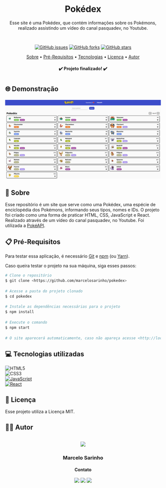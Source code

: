 <h1 align="center">Pokédex</h1>
<p align="center">Esse site é uma Pokédex, que contém informações sobre os Pokémons, realizado assistindo um vídeo do canal pasquadev, no Youtube.</p>
</br>
<p align="center">
<a href="https://github.com/marcelosarinho/pokedex/issues"><img alt="GitHub issues" src="https://img.shields.io/github/issues/marcelosarinho/pokedex?style=flat-square"></a>
<a href="https://github.com/marcelosarinho/pokedex/network"><img alt="GitHub forks" src="https://img.shields.io/github/forks/marcelosarinho/pokedex?style=flat-square"></a>
<a href="https://github.com/marcelosarinho/pokedex/stargazers"><img alt="GitHub stars" src="https://img.shields.io/github/stars/marcelosarinho/pokedex?style=social"></a>
</p>
<p align="center">
<a href="#sobre">Sobre</a> • 
<a href="#pre-requisitos">Pré-Requisitos</a> • 
<a href="#tecnologias">Tecnologias</a> • 
<a href="#licenca">Licença</a> •
<a href="#autor">Autor</a>
</p>
<h4 align="center"> ✔️ Projeto finalizado! ✔️ </h4>
<h1></h1>
<h2>🌐 Demonstração</h2>
<div>
  <h3 align="center">
   <img src="./screenshots/home.png"/>
  </h3>
</div>
<h2 id="sobre">📖 Sobre</h2>
<p>Esse repositório é um site que serve como uma Pokédex, uma espécie de enciclopédia dos Pokémons, informando seus tipos, nomes e IDs. O projeto foi criado como uma forma de praticar HTML, CSS, JavaScript e React. Realizado através de um vídeo do canal pasquadev, no Youtube. Foi utilizada a <a href="https://pokeapi.co/">PokéAPI</a>.</p>
<h2 id="pre-requisitos">📋 Pré-Requisitos</h2>
<p>Para testar essa aplicação, é necessário <a href="https://git-scm.com/">Git</a> e <a href="https://www.npmjs.com/">npm</a> (ou <a href="https://yarnpkg.com/">Yarn</a>).</p>
<p>Caso queira testar o projeto na sua máquina, siga esses passos:</p>

```bash
# Clone o repositório
$ git clone <https://github.com/marcelosarinho/pokedex>

# Acesse a pasta do projeto clonado
$ cd pokedex

# Instale as dependências necessárias para o projeto
$ npm install

# Execute o comando
$ npm start

# O site aparecerá automaticamente, caso não apareça acesse <http://localhost:3000/>

```

<h2 id="tecnologias">💻 Tecnologias utilizadas</h2>

![HTML5](https://img.shields.io/badge/html5-%23E34F26.svg?style=for-the-badge&logo=html5&logoColor=white)
<br/>
![CSS3](https://img.shields.io/badge/css3-%231572B6.svg?style=for-the-badge&logo=css3&logoColor=white)
<br/>
<a href="https://www.javascript.com/">![JavaScript](https://img.shields.io/badge/javascript-%23323330.svg?style=for-the-badge&logo=javascript&logoColor=%23F7DF1E)</a>
<br/>
<a href="https://reactjs.org/">![React](https://img.shields.io/badge/react-%2320232a.svg?style=for-the-badge&logo=react&logoColor=%2361DAFB)</a>
<h2 id="licenca">📜 Licença</h2>
Esse projeto utiliza a Licença MIT.
<h2 id="autor">👨‍💻 Autor</h2>
<br/>
<div align="center">
<a href="https://github.com/marcelosarinho">
<img src="https://avatars.githubusercontent.com/u/105175233?s=400&u=319025640369177cd290b894f1ffd06363059b64&v=4" width="150px"/>
</a>
<h3>Marcelo Sarinho</h3>
<h4>Contato</h4>
<a href="https://github.com/marcelosarinho"><img src="https://img.shields.io/badge/github-%23121011.svg?style=for-the-badge&logo=github&logoColor=white"/></a>
<a href="https://www.linkedin.com/in/marcelo-sarinho-a4706923a/"><img src="https://img.shields.io/badge/linkedin-%230077B5.svg?style=for-the-badge&logo=linkedin&logoColor=white"/></a>
<a href="mailto:marceloactsarinho@gmail.com"><img src="https://img.shields.io/badge/Gmail-D14836?style=for-the-badge&logo=gmail&logoColor=white"/></a>
</div>
